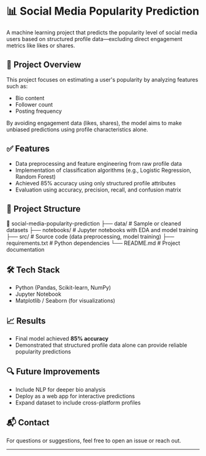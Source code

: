 # 📊 Social Media Popularity Prediction

A machine learning project that predicts the popularity level of social media users based on structured profile data—excluding direct engagement metrics like likes or shares.

## 🚀 Project Overview

This project focuses on estimating a user's popularity by analyzing features such as:
- Bio content
- Follower count
- Posting frequency

By avoiding engagement data (likes, shares), the model aims to make unbiased predictions using profile characteristics alone.

## ✅ Features

- Data preprocessing and feature engineering from raw profile data
- Implementation of classification algorithms (e.g., Logistic Regression, Random Forest)
- Achieved 85% accuracy using only structured profile attributes
- Evaluation using accuracy, precision, recall, and confusion matrix

## 📁 Project Structure
📂 social-media-popularity-prediction
├── data/ # Sample or cleaned datasets
├── notebooks/ # Jupyter notebooks with EDA and model training
├── src/ # Source code (data preprocessing, model training)
├── requirements.txt # Python dependencies
└── README.md # Project documentation

## 🛠️ Tech Stack

- Python (Pandas, Scikit-learn, NumPy)
- Jupyter Notebook
- Matplotlib / Seaborn (for visualizations)

## 📈 Results

- Final model achieved **85% accuracy**
- Demonstrated that structured profile data alone can provide reliable popularity predictions

## 🔍 Future Improvements

- Include NLP for deeper bio analysis
- Deploy as a web app for interactive predictions
- Expand dataset to include cross-platform profiles

## 📬 Contact

For questions or suggestions, feel free to open an issue or reach out.

---

